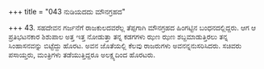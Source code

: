 +++
title = "043 ನುಡಿಯದದು ಮೌನಗ್ರಹದ"

+++
43. ಸಹದೇವನ ಗರ್ಜನೆಗೆ ರಾಜಕುಲದವರೆಲ್ಲ ತೆಪ್ಪಗಾಗಿ ಮೌನಗ್ರಹದ ಹಿಂಗಟ್ಟಿನ ಬಂಧನದಲ್ಲಿದ್ದರು.  ಆಗ ಆ ಪ್ರತಿಭಟನಕಾರ ಶಿಶುಪಾಲ ಅತ್ತ ಇತ್ತ ನೋಡುತ್ತಾ ತನ್ನ ಕಡಗಗಳು ಝಣ ಝಣ ಶಬ್ದಮಾಡುತ್ತಿರಲು ತನ್ನ ಸಿಂಹಾಸನವನ್ನು ಬಿಟ್ಟೆದ್ದು ಹೊರಟ. ಅವನ ಜೊತೆಯಲ್ಲಿ ಕೆಲವು ರಾಜರುಗಳು ಅವನನ್ನನುಸರಿಸಿದರು. ಸಚಿವರು ಪಸಾಯ್ತರು, ಮಂತ್ರಿಗಳು ತಡೆಯುತ್ತಿದ್ದರೂ ಅಲಕ್ಷ್ಯದಿಂದ ಹೊರಟರು.